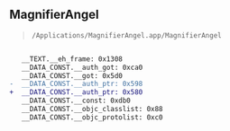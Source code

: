 ## MagnifierAngel

> `/Applications/MagnifierAngel.app/MagnifierAngel`

```diff

   __TEXT.__eh_frame: 0x1308
   __DATA_CONST.__auth_got: 0xca0
   __DATA_CONST.__got: 0x5d0
-  __DATA_CONST.__auth_ptr: 0x598
+  __DATA_CONST.__auth_ptr: 0x580
   __DATA_CONST.__const: 0xdb0
   __DATA_CONST.__objc_classlist: 0x88
   __DATA_CONST.__objc_protolist: 0xc0

```
